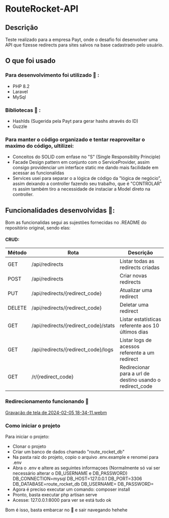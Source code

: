 # RouteRocket-API

## Descrição
Teste realizado para a empresa Payt, onde o desafio foi desenvolver uma API que fizesse redirects para sites salvos na base cadastrado pelo usuário.

## O que foi usado
### Para desenvolvimento foi utilizado 🧰 :
- PHP 8.2
- Laravel
- MySql
  
### Bibliotecas 📖 :
 - HashIds (Sugerida pela Payt para gerar hashs através do ID)
 - Guzzle

### Para manter o código organizado e tentar reaproveitar o maximo do código, ultilizei:
- Conceitos do SOLID com enfase no "S" (Single Responsiblity Principle)
- Facade Design pattern em conjunto com o ServiceProvider, assim consigo providenciar um interface static
me dando mais facilidade em acessar as funcionalidas
- Services usei para separar o a lógica de código da "lógica de negócio", assim deixando a controller fazendo seu trabalho, que é "CONTROLAR" rs
assim também tiro a necessidade de instaciar a Model direto na controller.

## Funcionalidades desenvolvidas 👷:
Bom as funcionalidas segui as sujestões fornecidas no .README do repositório original, sendo elas:

#### CRUD:
| Método  | Rota                                  | Descrição                          |
|---------|---------------------------------------|------------------------------------|
| GET     | /api/redirects                        | Listar todas as redirects criadas  |
| POST    | /api/redirects                        | Criar novas redirects              |
| PUT     | /api/redirects/{redirect_code}        | Atualizar uma redirect             |
| DELETE  | /api/redirects/{redirect_code}        | Deletar uma redirect               |
| GET     | /api/redirects/{redirect_code}/stats  | Listar estatísticas referente aos 10 últimos dias         |
| GET     | /api/redirects/{redirect_code}/logs   | Listar logs de acessos referente a um redirect            |
| GET     | /r/{redirect_code}                    | Redirecionar para a url de destino usando o redirect_code |

### Redirecionamento funcionando 🚀
[Gravação de tela de 2024-02-05 18-34-11.webm](https://github.com/MatheusVCosta/payt/assets/38003078/36baec45-b28c-4743-aa13-376f9c0304c9)

### Como iniciar o projeto
Para iniciar o projeto:
- Clonar o projeto
- Criar um banco de dados chamado "route_rocket_db"
- Na pasta raiz do projeto, copio o arquivo .env.example e renomei para .env
- Abra o .env e altere as seguintes informaçoes (Normalmente só vai ser necessário alterar o DB_USERNAME e DB_PASSWORD)
    DB_CONNECTION=mysql
    DB_HOST=127.0.0.1
    DB_PORT=3306
    DB_DATABASE=route_rocket_db
    DB_USERNAME=
    DB_PASSWORD=
- Agora é preciso executar um comando: composer install
- Pronto, basta executar php artisan serve
- Acesse: 127.0.0.1:8000 para ver se está tudo ok

Bom é isso, basta embarcar no 🚀 e sair navegando hehehe



    

